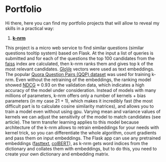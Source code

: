 # Portfolio
Hi there, here you can find my portfolio projects that will allow to reveal my skills in a practical way:
1. [**k-nrm**](https://arxiv.org/pdf/1706.06613.pdf)

This project is a micro web service to find similar questions (similar questions tooltip system) based on Flask. At the input a list of queries is submitted and for each of the questions the top 100 candidates from the [faiss](https://github.com/facebookresearch/faiss) index are calculated, then k-nrm ranks them and gives top k of the most relevant candidates. [GloVe](https://nlp.stanford.edu/projects/glove/) vectors were used as text embeddings. The popular [Quora Question Pairs (QQP) dataset](https://gluebenchmark.com/tasks) was used for training k-nrm. 
Even without the retraining of the embeddings, the ranking model showed [NDCG](https://towardsdatascience.com/evaluate-your-recommendation-engine-using-ndcg-759a851452d1) ≈ 0.93 on the validation data, which indicates a high accuracy of the model under consideration. Instead of models with many millions of parameters, k-nrm offers only a number of kernels + bias parameters (in my case 21 + 1), which makes it incredibly fast (the most difficult part is to calculate cosine similarity matrices), and allows you to train a model even without using gpu. Varying mean and variance values of kernels we can adjust the sensitivity of the model to match candidates (see article). The term transfer learning applies to this model because architecture of the k-nrm allows to retrain embeddings for your needs with kernel trick, so you can differentiate the whole algorithm, count gradients and pass them on input embeddings. The Flask app can use any pretrained embeddings ([fasttext](https://fasttext.cc/), [colBERT](https://arxiv.org/pdf/2004.12832.pdf)), as k-nrm gets word indices from the dictionary and collates them with embeddings, but to do this, you need to create your own dictionary and embedding matrix. 



